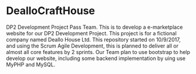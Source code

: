 # DealloCraftHouse

DP2 Development Project Pass Team. This is to develop a e-marketplace website for our DP2 Development Project. This project is for a fictional company named Deallo House Ltd. This repository started on 10/9/2017, and using the Scrum Agile Development, this is planned to deliver all or almost all core features by 2 sprints. Our Team plan to use bootstrap to help develop our website, including some backend implementation by uing use MyPHP and MySQL.

